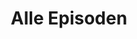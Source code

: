 ---
permalink: /sanft-sorgfältig/alle-episoden
layout: allEpisodes
title: Alle Episoden
parent: Sanft und Sorgfältig
nav_order: 1
metadataName: sanftsorgfaeltig
---